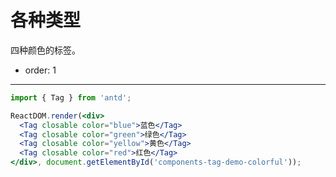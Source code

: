 # 各种类型

四种颜色的标签。

- order: 1

---

````jsx
import { Tag } from 'antd';

ReactDOM.render(<div>
  <Tag closable color="blue">蓝色</Tag>
  <Tag closable color="green">绿色</Tag>
  <Tag closable color="yellow">黄色</Tag>
  <Tag closable color="red">红色</Tag>
</div>, document.getElementById('components-tag-demo-colorful'));
````

